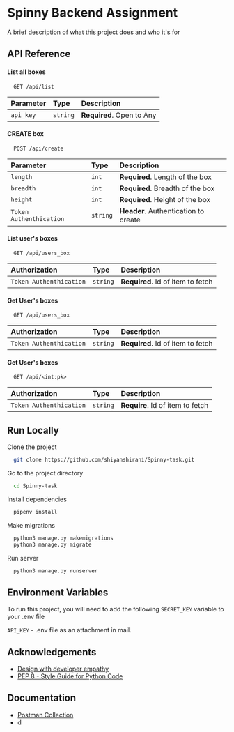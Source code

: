 
# Spinny Backend Assignment

A brief description of what this project does and who it's for


## API Reference

#### List all boxes

```http
  GET /api/list
```

| Parameter | Type     | Description                |
| :-------- | :------- | :------------------------- |
| `api_key` | `string` | **Required**. Open to Any |

#### CREATE box

```http
  POST /api/create
```

| Parameter | Type     | Description                       |
| :-------- | :------- | :-------------------------------- |
| `length`      | `int` | **Required**. Length of the box |
| `breadth`      | `int` | **Required**. Breadth of the box |
| `height`      | `int` | **Required**. Height of the box |
| `Token Authenthication`      | `string` | **Header**. Authentication to create |


#### List user's boxes

```http
  GET /api/users_box
```

| Authorization | Type     | Description                       |
| :-------- | :------- | :-------------------------------- |
| `Token Authenthication`      | `string` | **Required**. Id of item to fetch |


#### Get User's boxes

```http
  GET /api/users_box
```

| Authorization | Type     | Description                       |
| :-------- | :------- | :-------------------------------- |
| `Token Authenthication`      | `string` | **Required**. Id of item to fetch |


#### Get User's boxes

```http
  GET /api/<int:pk>
```

| Authorization | Type     | Description                       |
| :-------- | :------- | :-------------------------------- |
| `Token Authenthication`      | `string` | **Require**. Id of item to fetch |


## Run Locally

Clone the project

```bash
  git clone https://github.com/shiyanshirani/Spinny-task.git
```

Go to the project directory

```bash
  cd Spinny-task
```

Install dependencies

```bash
  pipenv install
```

Make migrations

```bash
  python3 manage.py makemigrations
  python3 manage.py migrate
```

Run server
```bash
  python3 manage.py runserver
```
## Environment Variables

To run this project, you will need to add the following `SECRET_KEY` variable to your .env file

`API_KEY` - .env file as an attachment in mail.



## Acknowledgements
 - [Design with developer empathy](https://apiguide.readthedocs.io/en/latest/principles/empathy.html#:~:text=Design%20with%20developer%20empathy&text=Perhaps%20the%20most%20important%20criteria,will%20remain%20undiscovered%20or%20unrealised)
 - [PEP 8 - Style Guide for Python Code](https://www.python.org/dev/peps/pep-0008/)

## Documentation

- [Postman Collection](https://documenter.getpostman.com/view/11525932/UVkiRJ5z)
- d

